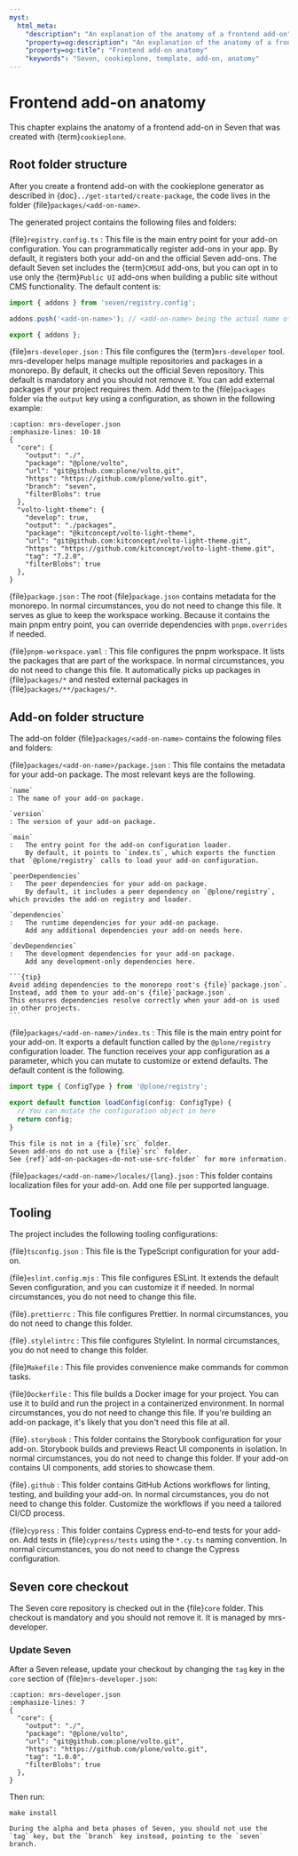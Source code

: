 ```yaml
---
myst:
  html_meta:
    "description": "An explanation of the anatomy of a frontend add-on"
    "property=og:description": "An explanation of the anatomy of a frontend add-on"
    "property=og:title": "Frontend add-on anatomy"
    "keywords": "Seven, cookieplone, template, add-on, anatomy"
---
```


# Frontend add-on anatomy

This chapter explains the anatomy of a frontend add-on in Seven that was created with {term}`cookieplone`.

## Root folder structure

After you create a frontend add-on with the cookieplone generator as described in {doc}`../get-started/create-package`, the code lives in the folder {file}`packages/<add-on-name>`.

The generated project contains the following files and folders:

{file}`registry.config.ts`
: This file is the main entry point for your add-on configuration.
  You can programmatically register add-ons in your app.
  By default, it registers both your add-on and the official Seven add-ons.
  The default Seven set includes the {term}`CMSUI` add-ons, but you can opt in to use only the {term}`Public UI` add-ons when building a public site without CMS functionality.
  The default content is:

  ```ts
  import { addons } from 'seven/registry.config';

  addons.push('<add-on-name>'); // <add-on-name> being the actual name of your add-on

  export { addons };
  ```

{file}`mrs-developer.json`
: This file configures the {term}`mrs-developer` tool.
  mrs-developer helps manage multiple repositories and packages in a monorepo.
  By default, it checks out the official Seven repository.
  This default is mandatory and you should not remove it.
  You can add external packages if your project requires them.
  Add them to the {file}`packages` folder via the `output` key using a configuration, as shown in the following example:

  ```{code-block} python
  :caption: mrs-developer.json
  :emphasize-lines: 10-18
  {
    "core": {
      "output": "./",
      "package": "@plone/volto",
      "url": "git@github.com:plone/volto.git",
      "https": "https://github.com/plone/volto.git",
      "branch": "seven",
      "filterBlobs": true
    },
    "volto-light-theme": {
      "develop": true,
      "output": "./packages",
      "package": "@kitconcept/volto-light-theme",
      "url": "git@github.com:kitconcept/volto-light-theme.git",
      "https": "https://github.com/kitconcept/volto-light-theme.git",
      "tag": "7.2.0",
      "filterBlobs": true
    },
  }
  ```

{file}`package.json`
: The root {file}`package.json` contains metadata for the monorepo.
  In normal circumstances, you do not need to change this file.
  It serves as glue to keep the workspace working.
  Because it contains the main pnpm entry point, you can override dependencies with `pnpm.overrides` if needed.

{file}`pnpm-workspace.yaml`
: This file configures the pnpm workspace.
  It lists the packages that are part of the workspace.
  In normal circumstances, you do not need to change this file.
  It automatically picks up packages in {file}`packages/*` and nested external packages in {file}`packages/**/packages/*`.

## Add-on folder structure

The add-on folder {file}`packages/<add-on-name>` contains the folowing files and folders:

{file}`packages/<add-on-name>/package.json`
:   This file contains the metadata for your add-on package.
    The most relevant keys are the following.

    `name`
    : The name of your add-on package.

    `version`
    : The version of your add-on package.

    `main`
    :   The entry point for the add-on configuration loader.
        By default, it points to `index.ts`, which exports the function that `@plone/registry` calls to load your add-on configuration.

    `peerDependencies`
    :   The peer dependencies for your add-on package.
        By default, it includes a peer dependency on `@plone/registry`, which provides the add-on registry and loader.

    `dependencies`
    :   The runtime dependencies for your add-on package.
        Add any additional dependencies your add-on needs here.

    `devDependencies`
    :   The development dependencies for your add-on package.
        Add any development-only dependencies here.

    ```{tip}
    Avoid adding dependencies to the monorepo root's {file}`package.json`.
    Instead, add them to your add-on's {file}`package.json`.
    This ensures dependencies resolve correctly when your add-on is used in other projects.
    ```

{file}`packages/<add-on-name>/index.ts`
: This file is the main entry point for your add-on.
  It exports a default function called by the `@plone/registry` configuration loader.
  The function receives your app configuration as a parameter, which you can mutate to customize or extend defaults.
  The default content is the following.

  ```ts
  import type { ConfigType } from '@plone/registry';

  export default function loadConfig(config: ConfigType) {
    // You can mutate the configuration object in here
    return config;
  }
  ```

  ```{note}
  This file is not in a {file}`src` folder.
  Seven add-ons do not use a {file}`src` folder.
  See {ref}`add-on-packages-do-not-use-src-folder` for more information.
  ```

{file}`packages/<add-on-name>/locales/{lang}.json`
: This folder contains localization files for your add-on.
  Add one file per supported language.

## Tooling

The project includes the following tooling configurations:

{file}`tsconfig.json`
: This file is the TypeScript configuration for your add-on.

{file}`eslint.config.mjs`
: This file configures ESLint.
  It extends the default Seven configuration, and you can customize it if needed.
  In normal circumstances, you do not need to change this file.

{file}`.prettierrc`
: This file configures Prettier.
  In normal circumstances, you do not need to change this folder.

{file}`.stylelintrc`
: This file configures Stylelint.
  In normal circumstances, you do not need to change this folder.

{file}`Makefile`
: This file provides convenience make commands for common tasks.

{file}`Dockerfile`
: This file builds a Docker image for your project.
  You can use it to build and run the project in a containerized environment.
  In normal circumstances, you do not need to change this file.
  If you're building an add-on package, it's likely that you don't need this file at all.

{file}`.storybook`
: This folder contains the Storybook configuration for your add-on.
  Storybook builds and previews React UI components in isolation.
  In normal circumstances, you do not need to change this folder.
  If your add-on contains UI components, add stories to showcase them.

{file}`.github`
: This folder contains GitHub Actions workflows for linting, testing, and building your add-on.
  In normal circumstances, you do not need to change this folder.
  Customize the workflows if you need a tailored CI/CD process.

{file}`cypress`
: This folder contains Cypress end-to-end tests for your add-on.
  Add tests in {file}`cypress/tests` using the `*.cy.ts` naming convention.
  In normal circumstances, you do not need to change the Cypress configuration.

## Seven core checkout

The Seven core repository is checked out in the {file}`core` folder.
This checkout is mandatory and you should not remove it.
It is managed by mrs-developer.

### Update Seven

After a Seven release, update your checkout by changing the `tag` key in the `core` section of {file}`mrs-developer.json`:

```{code-block} python
:caption: mrs-developer.json
:emphasize-lines: 7
{
  "core": {
    "output": "./",
    "package": "@plone/volto",
    "url": "git@github.com:plone/volto.git",
    "https": "https://github.com/plone/volto.git",
    "tag": "1.0.0",
    "filterBlobs": true
  },
}
```

Then run:

```shell
make install
```

```{important}
During the alpha and beta phases of Seven, you should not use the `tag` key, but the `branch` key instead, pointing to the `seven` branch.
```

